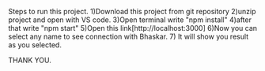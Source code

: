 Steps to run this project.
1)Download this project from git repository
2)unzip project and open with VS code.
3)Open terminal write "npm install"
4)after that write "npm start"
5)Open this link[http://localhost:3000]
6)Now you can select any name to see connection with Bhaskar.
7) It will show you result as you selected.

THANK YOU.